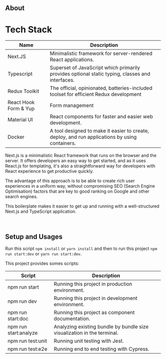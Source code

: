 ## About
# Tech Stack

| Name                      | Description                                                                                     |
| ------------------------- | ----------------------------------------------------------------------------------------------- |
| Next.JS                   | Minimalistic framework for server-rendered React applications.                                  |
| Typescript                | Superset of JavaScript which primarily provides optional static typing, classes and interfaces. |
| Redux Toolkit             | The official, opinionated, batteries-included toolset for efficient Redux development           |
| React Hook Form & Yup     | Form management                                                                                 |
| Material UI               | React components for faster and easier web development.                                         |
| Docker                    | A tool designed to make it easier to create, deploy, and run applications by using containers.  |

Next.js is a minimalistic React framework that runs on the browser and the server. It offers developers an easy way to get started, and as it uses React.js for templating, it's also a straightforward way for developers with React experience to get productive quickly.

The advantage of this approach is to be able to create rich user experiences in a uniform way, without compromising SEO (Search Engine Optimisation) factors that are key to good ranking on Google and other search engines.

This boilerplate makes it easier to get up and running with a well-structured Next.js and TypeScript application.

<br/>

## Setup and Usages

Run this script `npm install` or `yarn install` and then to run this project `npm run start:dev` or `yarn run start:dev`.

This project provides somes scripts:

| Script                | Description                                                             |
| --------------------- | ----------------------------------------------------------------------- |
| npm run start         | Running this project in production environment.                         |
| npm run dev           | Running this project in development environment.                        |
| npm run start:doc     | Running this project as component documentation.                        |
| npm run start:analyze | Analyzing existing bundle by bundle size visualization in the terminal. |
| npm run test:unit     | Running unit testing with Jest.                                         |
| npm run test:e2e      | Running end to end testing with Cypress.                                |
